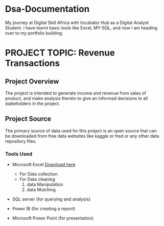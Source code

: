 # Dsa-Documentation
My journey at Digital Skill Africa with Incubator Hub as a Digital Analyst Student.
i have learnt basic tools like Excel, MY-SQL, and now I am heading over to my portfolio building.

# PROJECT TOPIC: Revenue Transactions

## Project Overview
The project is intended to generate income and revenue from sales of product, 
and make analysis thereto to give an informed decisions to all stakeholders in the project. 

## Project Source
The primary source of data used for this project is an open source that can be downloaded 
from free data websites like kaggle or fred or any other data repository files.

### Tools Used
- Microsoft Excel [Download here](https://Microsoft.com)
  - For Data collection
  - For Data cleaning
    1. data Manipulation
    2. data Mulching
       
- SQL server (for querying and analysis)
- Power BI (for creating a report)
- Microsoft Power Point (for presentation)
